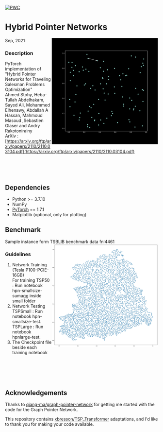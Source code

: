 [![PWC](https://img.shields.io/endpoint.svg?url=https://paperswithcode.com/badge/hybrid-pointer-networks-for-traveling/traveling-salesman-problem-on-tsplib)](https://paperswithcode.com/sota/traveling-salesman-problem-on-tsplib?p=hybrid-pointer-networks-for-traveling)


# Hybrid Pointer Networks
Sep, 2021
<img src="Resourses/TSP.gif" align="right" width = "350"/>
### Description
PyTorch implementation of "Hybrid Pointer Networks for Traveling Salesman Problems Optimization"<br>
Ahmed Stohy, Heba-Tullah Abdelhakam, Sayed Ali, Mohammed Elhenawy,  Abdallah A Hassan, Mahmoud Masoud ,Sebastien Glaser and Andry Rakotonirainy<br>
ArXiv : [https://arxiv.org/ftp/arxiv/papers/2110/2110.03104.pdf](https://arxiv.org/ftp/arxiv/papers/2110/2110.03104.pdf) <br>
<br>
<br>
<br>
<br>

## Dependencies
* Python >= 3.7.10
* NumPy
* [PyTorch](http://pytorch.org/) == 1.7.1
* Matplotlib (optional, only for plotting)

## Benchmark
Sample instance form TSBLIB benchmark data fnl4461<br>
<img src="Resourses/fnl4461.jpg" align="right" width = "350"/> 

### Guidelines
1. Network Training (Tesla P100-PCIE-16GB) <br>
   For training TSP50 : Run notebook hpn-smallsize-sumagg inside small folder
2. Network Testing <br>
TSPSmall : Run notebook hpn-smallsize-test.<br>
TSPLarge : Run notebook hpnlarge-test.<br>
3. The Checkpoint file beside each training notebook<br>
<br>
<br>
<br>
<br>

## Acknowledgements<br>
Thanks to [qiang-ma/graph-pointer-network](https://github.com/qiang-ma/graph-pointer-network) for getting me started with the code for the Graph Pointer Network.

This repository contains [xbresson/TSP_Transformer](https://github.com/xbresson/TSP_Transformer) adaptations, and I'd like to thank you for making your code available.


